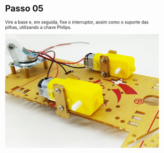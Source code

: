 # Passo 05

Vire a base e, em seguida, fixe o interruptor, assim como o suporte das pilhas, utilizando a chave Philips.

![](images/image5.png)
